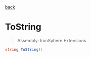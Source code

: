 ﻿

[back](/IronSphere.Extensions/types/DateTimeSpan)

# ToString

> Assembly: IronSphere.Extensions

```csharp
string ToString()
```



 